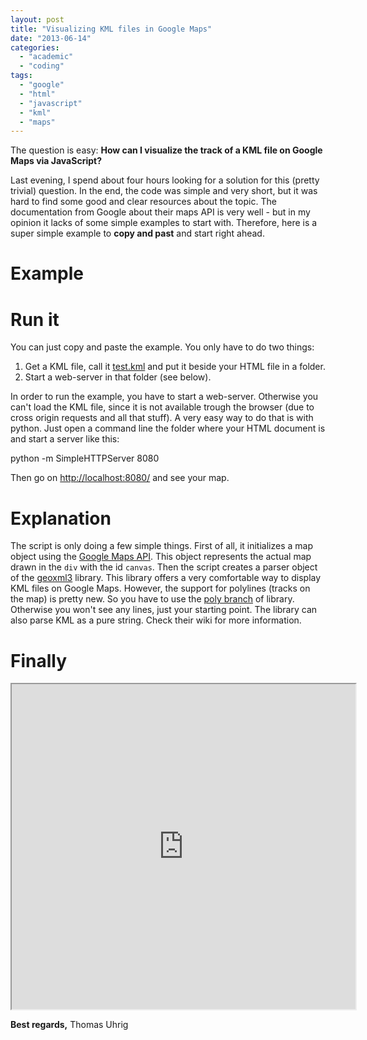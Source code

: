 ```yaml
---
layout: post
title: "Visualizing KML files in Google Maps"
date: "2013-06-14"
categories: 
  - "academic"
  - "coding"
tags: 
  - "google"
  - "html"
  - "javascript"
  - "kml"
  - "maps"
---
```


The question is easy: **How can I visualize the track of a KML file on Google Maps via JavaScript?**

Last evening, I spend about four hours looking for a solution for this (pretty trivial) question. In the end, the code was simple and very short, but it was hard to find some good and clear resources about the topic. The documentation from Google about their maps API is very well - but in my opinion it lacks of some simple examples to start with. Therefore, here is a super simple example to **copy and past** and start right ahead.

# Example

<script src="http://code.jquery.com/jquery-1.10.1.min.js"></script>

<script src="https://maps.googleapis.com/maps/api/js?v=3.exp&amp;sensor=false"></script>

<script src="http://geoxml3.googlecode.com/svn/branches/polys/geoxml3.js"></script>

<script src="http://geoxml3.googlecode.com/svn/trunk/ProjectedOverlay.js"></script>

    

<script>
	
        function initialize() {
	
            var options = {
                center: new google.maps.LatLng(-34.397, 150.644),
                mapTypeId: google.maps.MapTypeId.ROADMAP
            };
		    
            var map = new google.maps.Map(document.getElementById("canvas"), options);
            var parser = new geoXML3.parser({map: map, processStyles: true});
            parser.parse("test.kml");
        }
	    
        $(document).ready(initialize);
	    
    </script>

 
	
    

	

# Run it

You can just copy and paste the example. You only have to do two things:

1. Get a KML file, call it [test.kml](http://tuhrig.de/wp-content/uploads/test.kml) and put it beside your HTML file in a folder.
2. Start a web-server in that folder (see below).

In order to run the example, you have to start a web-server. Otherwise you can't load the KML file, since it is not available trough the browser (due to cross origin requests and all that stuff). A very easy way to do that is with python. Just open a command line the folder where your HTML document is and start a server like this:

python -m SimpleHTTPServer 8080

Then go on [http://localhost:8080/](http://localhost:8080/) and see your map.

# Explanation

The script is only doing a few simple things. First of all, it initializes a map object using the [Google Maps API](https://developers.google.com/maps). This object represents the actual map drawn in the `div` with the id `canvas`. Then the script creates a parser object of the [geoxml3](https://code.google.com/p/geoxml3/) library. This library offers a very comfortable way to display KML files on Google Maps. However, the support for polylines (tracks on the map) is pretty new. So you have to use the [poly branch](https://code.google.com/p/geoxml3/source/browse/#svn%2Fbranches%2Fpolys) of library. Otherwise you won't see any lines, just your starting point. The library can also parse KML as a pure string. Check their wiki for more information.

# Finally

<iframe width="550px" height="520px" src="http://tuhrig.de/wp-content/uploads/maps.html"></iframe>

**Best regards,** Thomas Uhrig
